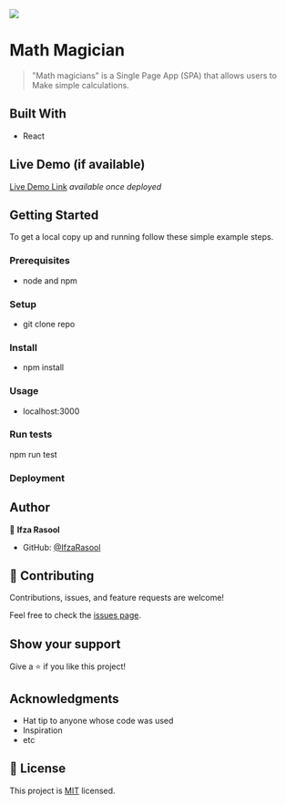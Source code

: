 ![](https://img.shields.io/badge/Microverse-blueviolet)

# Math Magician

> "Math magicians" is a Single Page App (SPA) that allows users to Make simple calculations.

## Built With

- React

## Live Demo (if available)

[Live Demo Link](https://livedemo.com) _available once deployed_

## Getting Started

To get a local copy up and running follow these simple example steps.

### Prerequisites

- node and npm

### Setup

- git clone repo

### Install

- npm install

### Usage

- localhost:3000

### Run tests

npm run test

### Deployment


## Author

👤 **Ifza Rasool**

- GitHub: [@IfzaRasool](https://github.com/IfzaRasool)

## 🤝 Contributing

Contributions, issues, and feature requests are welcome!

Feel free to check the [issues page](../../issues/).

## Show your support

Give a ⭐️ if you like this project!

## Acknowledgments

- Hat tip to anyone whose code was used
- Inspiration
- etc

## 📝 License

This project is [MIT](./MIT.md) licensed.